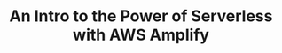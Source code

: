 ---
title: An Intro to the Power of Serverless with AWS Amplify
description: "This post dives in to building a real-time visitor counter leverage AWS Amplify and AppSync GraphQL (with subscriptions), exploring the opinionated but flexible capabilities of Amplify."
banner: './banner.jpg'
authorIds:
  - jared-short
href: https://dev.to/trek10inc/build-a-real-time-serverless-visitor-counter-with-aws-amplify-1c0l
platforms:
categories:
  - API (GraphQL)
---